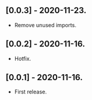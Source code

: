 ## [0.0.3] - 2020-11-23.

* Remove unused imports.

## [0.0.2] - 2020-11-16.

* Hotfix.

## [0.0.1] - 2020-11-16.

* First release.
